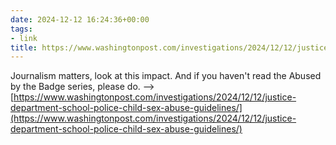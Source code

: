 ```yaml
---
date: 2024-12-12 16:24:36+00:00
tags:
- link
title: https://www.washingtonpost.com/investigations/2024/12/12/justice-department-school-police-child-sex-abuse-guidelines/
---
```


Journalism matters, look at this impact. And if you haven't read the Abused by the Badge series, please do. --> [https://www.washingtonpost.com/investigations/2024/12/12/justice-department-school-police-child-sex-abuse-guidelines/](https://www.washingtonpost.com/investigations/2024/12/12/justice-department-school-police-child-sex-abuse-guidelines/)